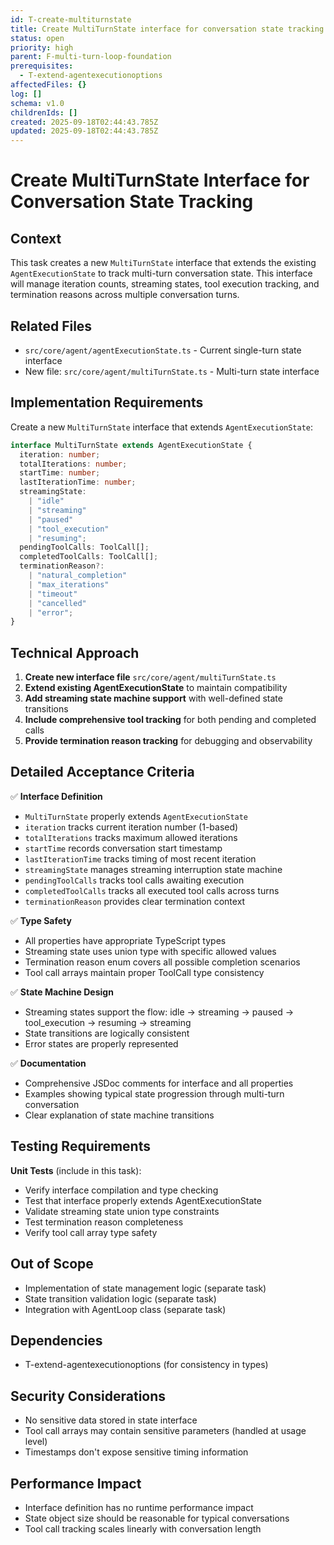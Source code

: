 ```yaml
---
id: T-create-multiturnstate
title: Create MultiTurnState interface for conversation state tracking
status: open
priority: high
parent: F-multi-turn-loop-foundation
prerequisites:
  - T-extend-agentexecutionoptions
affectedFiles: {}
log: []
schema: v1.0
childrenIds: []
created: 2025-09-18T02:44:43.785Z
updated: 2025-09-18T02:44:43.785Z
---
```


# Create MultiTurnState Interface for Conversation State Tracking

## Context

This task creates a new `MultiTurnState` interface that extends the existing `AgentExecutionState` to track multi-turn conversation state. This interface will manage iteration counts, streaming states, tool execution tracking, and termination reasons across multiple conversation turns.

## Related Files

- `src/core/agent/agentExecutionState.ts` - Current single-turn state interface
- New file: `src/core/agent/multiTurnState.ts` - Multi-turn state interface

## Implementation Requirements

Create a new `MultiTurnState` interface that extends `AgentExecutionState`:

```typescript
interface MultiTurnState extends AgentExecutionState {
  iteration: number;
  totalIterations: number;
  startTime: number;
  lastIterationTime: number;
  streamingState:
    | "idle"
    | "streaming"
    | "paused"
    | "tool_execution"
    | "resuming";
  pendingToolCalls: ToolCall[];
  completedToolCalls: ToolCall[];
  terminationReason?:
    | "natural_completion"
    | "max_iterations"
    | "timeout"
    | "cancelled"
    | "error";
}
```

## Technical Approach

1. **Create new interface file** `src/core/agent/multiTurnState.ts`
2. **Extend existing AgentExecutionState** to maintain compatibility
3. **Add streaming state machine support** with well-defined state transitions
4. **Include comprehensive tool tracking** for both pending and completed calls
5. **Provide termination reason tracking** for debugging and observability

## Detailed Acceptance Criteria

✅ **Interface Definition**

- `MultiTurnState` properly extends `AgentExecutionState`
- `iteration` tracks current iteration number (1-based)
- `totalIterations` tracks maximum allowed iterations
- `startTime` records conversation start timestamp
- `lastIterationTime` tracks timing of most recent iteration
- `streamingState` manages streaming interruption state machine
- `pendingToolCalls` tracks tool calls awaiting execution
- `completedToolCalls` tracks all executed tool calls across turns
- `terminationReason` provides clear termination context

✅ **Type Safety**

- All properties have appropriate TypeScript types
- Streaming state uses union type with specific allowed values
- Termination reason enum covers all possible completion scenarios
- Tool call arrays maintain proper ToolCall type consistency

✅ **State Machine Design**

- Streaming states support the flow: idle → streaming → paused → tool_execution → resuming → streaming
- State transitions are logically consistent
- Error states are properly represented

✅ **Documentation**

- Comprehensive JSDoc comments for interface and all properties
- Examples showing typical state progression through multi-turn conversation
- Clear explanation of state machine transitions

## Testing Requirements

**Unit Tests** (include in this task):

- Verify interface compilation and type checking
- Test that interface properly extends AgentExecutionState
- Validate streaming state union type constraints
- Test termination reason completeness
- Verify tool call array type safety

## Out of Scope

- Implementation of state management logic (separate task)
- State transition validation logic (separate task)
- Integration with AgentLoop class (separate task)

## Dependencies

- T-extend-agentexecutionoptions (for consistency in types)

## Security Considerations

- No sensitive data stored in state interface
- Tool call arrays may contain sensitive parameters (handled at usage level)
- Timestamps don't expose sensitive timing information

## Performance Impact

- Interface definition has no runtime performance impact
- State object size should be reasonable for typical conversations
- Tool call tracking scales linearly with conversation length
